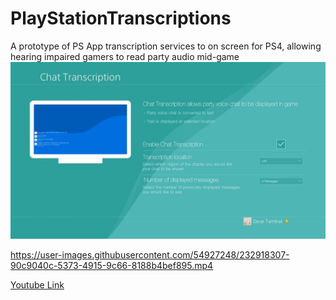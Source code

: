 # PlayStationTranscriptions
A prototype of PS App transcription services to on screen for PS4, allowing hearing impaired gamers
to read party audio mid-game
![image](https://github.com/tambatd/PlayStationTranscriptions/blob/master/Intro.jpg)

https://user-images.githubusercontent.com/54927248/232918307-90c9040c-5373-4915-9c66-8188b4bef895.mp4

[Youtube Link](https://youtu.be/dnwyT8TUFRg)
